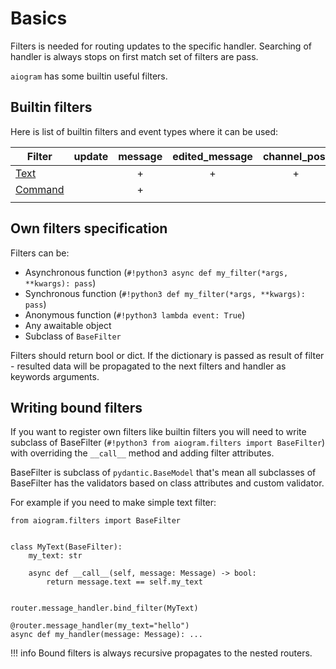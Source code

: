 # Basics

Filters is needed for routing updates to the specific handler.
Searching of handler is always stops on first match set of filters are pass. 

`aiogram` has some builtin useful filters.

## Builtin filters

Here is list of builtin filters and event types where it can be used:

| Filter                      | update | message | edited_message | channel_post | edited_channel_post | inline_query | chosen_inline_result | callback_query | shipping_query | pre_checkout_query | poll |
| --------------------------- |:------:|:-------:|:--------------:|:------------:|:-------------------:|:------------:|:--------------------:|:--------------:|:--------------:|:------------------:|:----:|
| [Text](text.md)             |        | +       | +              | +            | +                   | +            |                      | +              |                |                    | +    |
| [Command](command.md)       |        | +       |                |              |                     |              |                      |                |                |                    |      |
|                             |        |         |                |              |                     |              |                      |                |                |                    |      |


## Own filters specification

Filters can be:

- Asynchronous function (`#!python3 async def my_filter(*args, **kwargs): pass`)
- Synchronous function (`#!python3 def my_filter(*args, **kwargs): pass`)
- Anonymous function (`#!python3 lambda event: True`)
- Any awaitable object
- Subclass of `BaseFilter`

Filters should return bool or dict. 
If the dictionary is passed as result of filter - resulted data will be propagated to the next 
filters and handler as keywords arguments.

## Writing bound filters

If you want to register own filters like builtin filters you will need to write subclass 
of BaseFilter (`#!python3 from aiogram.filters import BaseFilter`) with overriding the `__call__` 
method and adding filter attributes.

BaseFilter is subclass of `pydantic.BaseModel` that's mean all subclasses of BaseFilter has 
the validators based on class attributes and custom validator.

For example if you need to make simple text filter:

```python3
from aiogram.filters import BaseFilter


class MyText(BaseFilter):
    my_text: str

    async def __call__(self, message: Message) -> bool:
        return message.text == self.my_text


router.message_handler.bind_filter(MyText)

@router.message_handler(my_text="hello")
async def my_handler(message: Message): ...
``` 

!!! info
    Bound filters is always recursive propagates to the nested routers.
